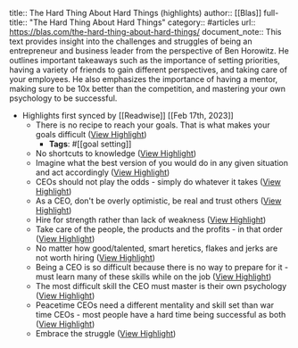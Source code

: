 title:: The Hard Thing About Hard Things (highlights)
author:: [[Blas]]
full-title:: "The Hard Thing About Hard Things"
category:: #articles
url:: https://blas.com/the-hard-thing-about-hard-things/
document_note:: This text provides insight into the challenges and struggles of being an entrepreneur and business leader from the perspective of Ben Horowitz. He outlines important takeaways such as the importance of setting priorities, having a variety of friends to gain different perspectives, and taking care of your employees. He also emphasizes the importance of having a mentor, making sure to be 10x better than the competition, and mastering your own psychology to be successful.

- Highlights first synced by [[Readwise]] [[Feb 17th, 2023]]
	- There is no recipe to reach your goals. That is what makes your goals difficult ([View Highlight](https://read.readwise.io/read/01gsfgx5p0h1r3jybevy1e49w4))
		- **Tags**: #[[goal setting]]
	- No shortcuts to knowledge ([View Highlight](https://read.readwise.io/read/01gsfgxfevzhhf8n9p4c8ab10r))
	- Imagine what the best version of you would do in any given situation and act accordingly ([View Highlight](https://read.readwise.io/read/01gsfgxm2zb0wvghtd0n638a1b))
	- CEOs should not play the odds - simply do whatever it takes ([View Highlight](https://read.readwise.io/read/01gsfh0mf8h41m0es4n61stjg6))
	- As a CEO, don't be overly optimistic, be real and trust others ([View Highlight](https://read.readwise.io/read/01gsfh0smcpew505df0sy0vc3q))
	- Hire for strength rather than lack of weakness ([View Highlight](https://read.readwise.io/read/01gsfh107enw45sxy082xmvb9k))
	- Take care of the people, the products and the profits - in that order ([View Highlight](https://read.readwise.io/read/01gsfh158aej99vq6tbr244m8n))
	- No matter how good/talented, smart heretics, flakes and jerks are not worth hiring ([View Highlight](https://read.readwise.io/read/01gsfh1apqjwczhr3ztbphmgkj))
	- Being a CEO is so difficult because there is no way to prepare for it - must learn many of these skills while on the job ([View Highlight](https://read.readwise.io/read/01gsfh1dr0b15cmmmdn9ffcvfq))
	- The most difficult skill the CEO must master is their own psychology ([View Highlight](https://read.readwise.io/read/01gsfh1h0dxpqgf9zd74yz1xth))
	- Peacetime CEOs need a different mentality and skill set than war time CEOs - most people have a hard time being successful as both ([View Highlight](https://read.readwise.io/read/01gsfh1t2sf283ps94z1cvfg0g))
	- Embrace the struggle ([View Highlight](https://read.readwise.io/read/01gsfh1wv38zeg4xc2cxp7hhzw))